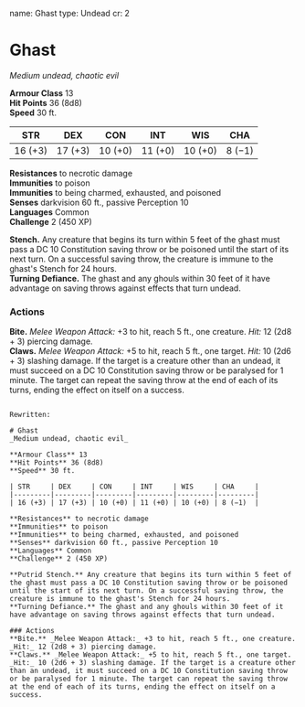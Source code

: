 name: Ghast
type: Undead
cr: 2

# Ghast 
_Medium undead, chaotic evil_

**Armour Class** 13    
**Hit Points** 36 (8d8)    
**Speed** 30 ft. 

| STR     | DEX     | CON     | INT     | WIS     | CHA     |
|---------|---------|---------|---------|---------|---------|
| 16 (+3) | 17 (+3) | 10 (+0) | 11 (+0) | 10 (+0) | 8 (−1)  |

**Resistances** to necrotic damage    
**Immunities** to poison    
**Immunities** to being charmed, exhausted, and poisoned    
**Senses** darkvision 60 ft., passive Perception 10    
**Languages** Common    
**Challenge** 2 (450 XP) 

**Stench.** Any creature that begins its turn within 5 feet of the ghast must pass a DC 10 Constitution saving throw or be poisoned until the start of its next turn. On a successful saving throw, the creature is immune to the ghast's Stench for 24 hours.    
**Turning Defiance.** The ghast and any ghouls within 30 feet of it have advantage on saving throws against effects that turn undead. 

### Actions    
**Bite.** _Melee Weapon Attack:_ +3 to hit, reach 5 ft., one creature. _Hit:_ 12 (2d8 + 3) piercing damage.    
**Claws.** _Melee Weapon Attack:_ +5 to hit, reach 5 ft., one target. _Hit:_ 10 (2d6 + 3) slashing damage. If the target is a creature other than an undead, it must succeed on a DC 10 Constitution saving throw or be paralysed for 1 minute. The target can repeat the saving throw at the end of each of its turns, ending the effect on itself on a success. 
```

Rewritten:

# Ghast 
_Medium undead, chaotic evil_

**Armour Class** 13    
**Hit Points** 36 (8d8)    
**Speed** 30 ft. 

| STR     | DEX     | CON     | INT     | WIS     | CHA     |
|---------|---------|---------|---------|---------|---------|
| 16 (+3) | 17 (+3) | 10 (+0) | 11 (+0) | 10 (+0) | 8 (−1)  |

**Resistances** to necrotic damage    
**Immunities** to poison    
**Immunities** to being charmed, exhausted, and poisoned    
**Senses** darkvision 60 ft., passive Perception 10    
**Languages** Common    
**Challenge** 2 (450 XP) 

**Putrid Stench.** Any creature that begins its turn within 5 feet of the ghast must pass a DC 10 Constitution saving throw or be poisoned until the start of its next turn. On a successful saving throw, the creature is immune to the ghast's Stench for 24 hours.    
**Turning Defiance.** The ghast and any ghouls within 30 feet of it have advantage on saving throws against effects that turn undead. 

### Actions    
**Bite.** _Melee Weapon Attack:_ +3 to hit, reach 5 ft., one creature. _Hit:_ 12 (2d8 + 3) piercing damage.    
**Claws.** _Melee Weapon Attack:_ +5 to hit, reach 5 ft., one target. _Hit:_ 10 (2d6 + 3) slashing damage. If the target is a creature other than an undead, it must succeed on a DC 10 Constitution saving throw or be paralysed for 1 minute. The target can repeat the saving throw at the end of each of its turns, ending the effect on itself on a success.
